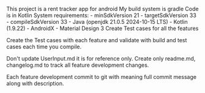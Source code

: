 This project is a rent tracker app for android
My build system is gradle
Code is in Kotlin
System requirements: 
    - minSdkVersion 21
    - targetSdkVersion 33
    - compileSdkVersion 33
    - Java (openjdk 21.0.5 2024-10-15 LTS)
    - Kotlin (1.9.22)
    - AndroidX
    - Material Design 3
Create Test cases for all the features

Create the Test cases with each feature and validate with build and test cases each time you compile.

Don't update UserInput.md it is for reference only. Create only readme.md, changelog.md to track all feature development changes.

Each feature development commit to git with meaning full commit message along with description.